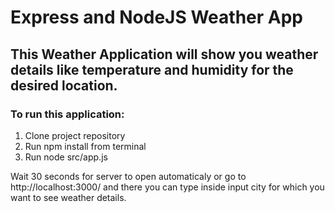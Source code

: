 # Express and NodeJS Weather App

## This Weather Application will show you weather details like temperature and humidity for the desired location.

### To run this application:
1. Clone project repository
2. Run npm install from terminal
3. Run node src/app.js 

Wait 30 seconds for server to open automaticaly or go to http://localhost:3000/ and there you can type inside input city for which you want to see weather details.
